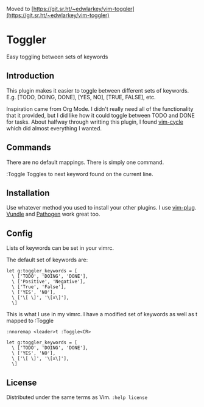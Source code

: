 Moved to [https://git.sr.ht/~edwlarkey/vim-toggler](https://git.sr.ht/~edwlarkey/vim-toggler)

# Toggler

Easy toggling between sets of keywords

## Introduction

This plugin makes it easier to toggle between different sets of keywords. E.g.
[TODO, DOING, DONE], [YES, NO], [TRUE, FALSE], etc.

Inspiration came from Org Mode. I didn't really need all of the functionality
that it provided, but I did like how it could toggle between TODO and DONE for
tasks. About halfway through writting this plugin, I found
[vim-cycle](https://github.com/zef/vim-cycle) which did almost everything I
wanted.

## Commands

There are no default mappings. There is simply one command.

:Toggle           Toggles to next keyword found on the current line.

## Installation

Use whatever method you used to install your other plugins. I use
[vim-plug](https://github.com/junegunn/vim-plug).
[Vundle](https://github.com/VundleVim/Vundle.vim) and
[Pathogen](https://github.com/tpope/vim-pathogen) work great too.

## Config

Lists of keywords can be set in your vimrc.

The default set of keywords are:

```
let g:toggler_keywords = [
  \ ['TODO', 'DOING', 'DONE'],
  \ ['Positive', 'Negative'],
  \ ['True', 'False'],
  \ ['YES', 'NO'],
  \ ['\[ \]', '\[x\]'],
  \]
```


This is what I use in my vimrc. I have a modified set of keywords as well as
<leader>t mapped to :Toggle

```
:nnoremap <leader>t :Toggle<CR>

let g:toggler_keywords = [
  \ ['TODO', 'DOING', 'DONE'],
  \ ['YES', 'NO'],
  \ ['\[ \]', '\[x\]'],
  \]
```

## License

Distributed under the same terms as Vim. `:help license`
